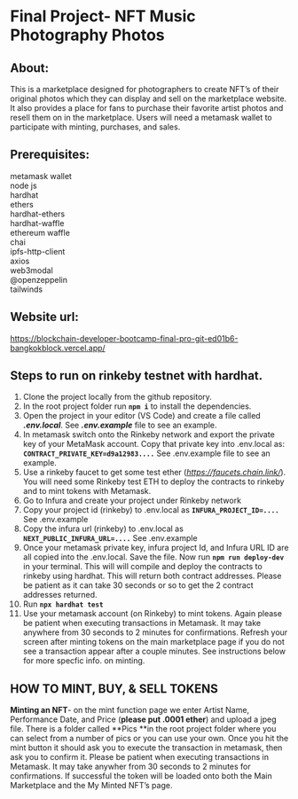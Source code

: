 # Final Project- NFT Music Photography Photos

## About:
This is a marketplace designed for photographers to create NFT’s of their original photos which they can display and sell on the marketplace website. It also provides a place for fans to purchase their favorite artist photos and resell them on in the marketplace. Users will need a metamask wallet to participate with minting, purchases, and sales. 
## Prerequisites:                                                                                                        
metamask wallet <br />
node js <br />
hardhat <br />
ethers <br />
hardhat-ethers <br />
hardhat-waffle <br />
ethereum waffle <br />
chai <br />
ipfs-http-client <br />
axios <br />
web3modal <br />
@openzeppelin <br />
tailwinds 

## Website url:
https://blockchain-developer-bootcamp-final-pro-git-ed01b6-bangkokblock.vercel.app/
## Steps to run on rinkeby testnet with hardhat.

1. Clone the project locally from the github repository.
2. In the root project folder run **```npm i```** to install the dependencies.
4. Open the project in your editor (VS Code) and create a file called ***.env.local***. See ***.env.example*** file to see an example. 
5. In metamask switch onto the Rinkeby network and export the private key of your MetaMask account. Copy that private key into .env.local as: **```CONTRACT_PRIVATE_KEY=d9a12983....```** See .env.example file to see an example.
6. Use a rinkeby faucet to get some test ether (*https://faucets.chain.link/*). You will need some Rinkeby test ETH to deploy the contracts to rinkeby and to mint tokens with Metamask.
7. Go to Infura and create your project under Rinkeby network
8. Copy your project id (rinkeby) to .env.local as **```INFURA_PROJECT_ID=....```** See .env.example
9. Copy the infura url (rinkeby) to .env.local as **```NEXT_PUBLIC_INFURA_URL=....```** See .env.example
10. Once your metamask private key, infura project Id, and Infura URL ID are all copied into the .env.local. Save the file. Now run **```npm run deploy-dev```** in your terminal. This will will compile and deploy the contracts to rinkeby using hardhat. This will return both contract addresses. Please be patient as it can take 30 seconds or so to get the 2 contract addresses returned.
11. Run **```npx hardhat test```** 
12. Use your metamask account (on Rinkeby) to mint tokens. Again please be patient when executing transactions in Metamask. It may take anywhere from 30 seconds to 2 minutes for confirmations. Refresh your screen after minting tokens on the main marketplace page if you do not see a transaction appear after a couple minutes. 
See instructions below for more specfic info. on minting. 

## HOW TO MINT, BUY, & SELL TOKENS

**Minting an NFT**- on the mint function page we enter Artist Name, Performance Date, and Price (**please put .0001 ether**) and upload a jpeg file. There is a folder called **Pics **in the root project folder where you can select from a number of pics or you can use your own. Once you hit the mint button it should ask you to execute the transaction in metamask, then ask you to confirm it. Please be patient when executing transactions in Metamask. It may take anywher from 30 seconds to 2 minutes for confirmations. If successful the token will be loaded onto both the Main Marketplace and the My Minted NFT’s page. 


